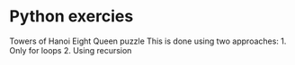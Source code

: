 # Python exercies

Towers of Hanoi
Eight Queen puzzle
    This is done using two approaches:
    1. Only for loops
    2. Using recursion
